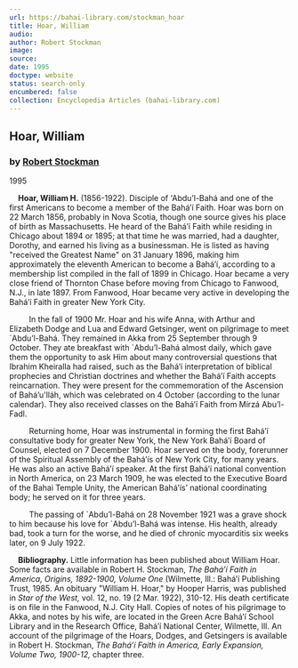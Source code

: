 ```yaml
---
url: https://bahai-library.com/stockman_hoar
title: Hoar, William
audio: 
author: Robert Stockman
image: 
source: 
date: 1995
doctype: website
status: search-only
encumbered: false
collection: Encyclopedia Articles (bahai-library.com)
---
```



## Hoar, William

### by [Robert Stockman](https://bahai-library.com/author/Robert+Stockman)

1995


    **Hoar, William H.** (1856-1922). Disciple of 'Abdu’l-Bahá and one of the first Americans to become a member of the Bahá’í Faith. Hoar was born on 22 March 1856, probably in Nova Scotia, though one source gives his place of birth as Massachusetts. He heard of the Bahá’í Faith while residing in Chicago about 1894 or 1895; at that time he was married, had a daughter, Dorothy, and earned his living as a businessman. He is listed as having "received the Greatest Name" on 31 January 1896, making him approximately the eleventh American to become a Bahá’í, according to a membership list compiled in the fall of 1899 in Chicago. Hoar became a very close friend of Thornton Chase before moving from Chicago to Fanwood, N.J., in late 1897. From Fanwood, Hoar became very active in developing the Bahá’í Faith in greater New York City.

         In the fall of 1900 Mr. Hoar and his wife Anna, with Arthur and Elizabeth Dodge and Lua and Edward Getsinger, went on pilgrimage to meet \`Abdu’l-Bahá. They remained in Akka from 25 September through 9 October. They ate breakfast with \`Abdu’l-Bahá almost daily, which gave them the opportunity to ask Him about many controversial questions that Ibrahim Kheiralla had raised, such as the Bahá’í interpretation of biblical prophecies and Christian doctrines and whether the Bahá’í Faith accepts reincarnation. They were present for the commemoration of the Ascension of Bahá’u'lláh, which was celebrated on 4 October (according to the lunar calendar). They also received classes on the Bahá’í Faith from Mírzá Abu’l-Fadl.

         Returning home, Hoar was instrumental in forming the first Bahá’í consultative body for greater New York, the New York Bahá’í Board of Counsel, elected on 7 December 1900. Hoar served on the body, forerunner of the Spiritual Assembly of the Bahá’ís of New York City, for many years. He was also an active Bahá’í speaker. At the first Bahá’í national convention in North America, on 23 March 1909, he was elected to the Executive Board of the Bahai Temple Unity, the American Bahá’ís’ national coordinating body; he served on it for three years.

         The passing of \`Abdu’l-Bahá on 28 November 1921 was a grave shock to him because his love for \`Abdu’l-Bahá was intense. His health, already bad, took a turn for the worse, and he died of chronic myocarditis six weeks later, on 9 July 1922.

    **Bibliography.** Little information has been published about William Hoar. Some facts are available in Robert H. Stockman, _The Bahá’í Faith in America, Origins, 1892-1900, Volume One_ (Wilmette, Ill.: Bahá’í Publishing Trust, 1985. An obituary "William H. Hoar," by Hooper Harris, was published in _Star of the West,_ vol. 12, no. 19 (2 Mar. 1922), 310-12. His death certificate is on file in the Fanwood, N.J. City Hall. Copies of notes of his pilgrimage to Akka, and notes by his wife, are located in the Green Acre Bahá’í School Library and in the Research Office, Bahá’í National Center, Wilmette, Ill. An account of the pilgrimage of the Hoars, Dodges, and Getsingers is available in Robert H. Stockman, _The Bahá’í Faith in America, Early Expansion, Volume Two, 1900-12,_ chapter three.